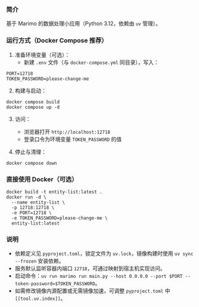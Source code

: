 ### 简介
基于 Marimo 的数据处理小应用（Python 3.12，依赖由 `uv` 管理）。

### 运行方式（Docker Compose 推荐）
1) 准备环境变量（可选）：
   - 新建 `.env` 文件（与 `docker-compose.yml` 同目录），写入：

```
PORT=12718
TOKEN_PASSWORD=please-change-me
```

2) 构建与启动：

```
docker compose build
docker compose up -d
```

3) 访问：
   - 浏览器打开 `http://localhost:12718`
   - 登录口令为环境变量 `TOKEN_PASSWORD` 的值

4) 停止与清理：

```
docker compose down
```

### 直接使用 Docker（可选）

```
docker build -t entity-list:latest .
docker run -d \
  --name entity-list \
  -p 12718:12718 \
  -e PORT=12718 \
  -e TOKEN_PASSWORD=please-change-me \
  entity-list:latest
```

### 说明
- 依赖定义见 `pyproject.toml`，锁定文件为 `uv.lock`，镜像构建时使用 `uv sync --frozen` 安装依赖。
- 服务默认监听容器内端口 `12718`，可通过映射到宿主机实现访问。
- 启动命令：`uv run marimo run main.py --host 0.0.0.0 --port $PORT --token-password=$TOKEN_PASSWORD`。
- 如需修改镜像内源配置或无需镜像加速，可调整 `pyproject.toml` 中 `[[tool.uv.index]]`。


